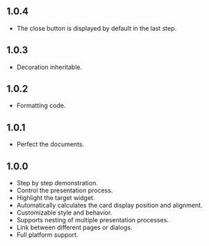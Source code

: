 ## 1.0.4

* The close button is displayed by default in the last step.

## 1.0.3

* Decoration inheritable.

## 1.0.2

* Formatting code.

## 1.0.1

* Perfect the documents.

## 1.0.0

* Step by step demonstration.
* Control the presentation process.
* Highlight the target widget.
* Automatically calculates the card display position and alignment.
* Customizable style and behavior.
* Supports nesting of multiple presentation processes.
* Link between different pages or dialogs.
* Full platform support.
